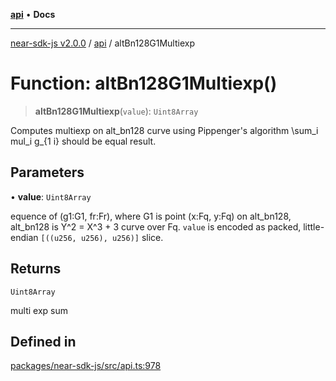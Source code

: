 [**api**](../README.md) • **Docs**

***

[near-sdk-js v2.0.0](../../packages.md) / [api](../README.md) / altBn128G1Multiexp

# Function: altBn128G1Multiexp()

> **altBn128G1Multiexp**(`value`): `Uint8Array`

Computes multiexp on alt_bn128 curve using Pippenger's algorithm \sum_i
mul_i g_{1 i} should be equal result.

## Parameters

• **value**: `Uint8Array`

equence of (g1:G1, fr:Fr), where
G1 is point (x:Fq, y:Fq) on alt_bn128,
alt_bn128 is Y^2 = X^3 + 3 curve over Fq.
`value` is encoded as packed, little-endian
`[((u256, u256), u256)]` slice.

## Returns

`Uint8Array`

multi exp sum

## Defined in

[packages/near-sdk-js/src/api.ts:978](https://github.com/dim-daskalov/near-sdk-js/blob/2106fc51376e2b231e6213142832df3fe72cc201/packages/near-sdk-js/src/api.ts#L978)
